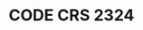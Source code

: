 ---
title: CODE CRS 2324
redirect_to: https://docs.google.com/forms/d/e/1FAIpQLSfJKkKOTr3hm7XWUsWKAvK4pLR-f-EUlg-g3hxdRKOCLR8Jcg/viewform
redirect_from: 
  - /CRS2324
  - /crs2324
---